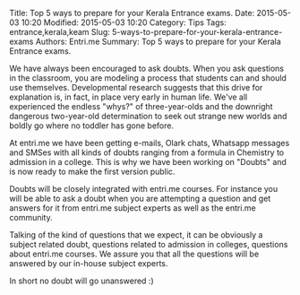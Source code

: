 Title: Top 5 ways to prepare for your Kerala Entrance exams.
Date: 2015-05-03 10:20
Modified: 2015-05-03 10:20
Category: Tips
Tags: entrance,kerala,keam
Slug: 5-ways-to-prepare-for-your-kerala-entrance-exams
Authors: Entri.me
Summary: Top 5 ways to prepare for your Kerala Entrance exams.

We have always been encouraged to ask doubts. When you ask questions in the classroom, you are modeling a process that students can and should use themselves. Developmental research suggests that this drive for explanation is, in fact, in place very early in human life. We've all experienced the endless "whys?" of three-year-olds and the downright dangerous two-year-old determination to seek out strange new worlds and boldly go where no toddler has gone before.

At entri.me we have been getting e-mails, Olark chats, Whatsapp messages and SMSes with all kinds of doubts ranging from a formula in Chemistry to admission in a college. This is why we have been working on "Doubts" and is now ready to make the first version public. 

Doubts will be closely integrated with entri.me courses. For instance you will be able to ask a doubt when you are attempting a question and get answers for it from entri.me subject experts as well as the entri.me community.

Talking of the kind of questions that we expect, it can be obviously a subject related doubt, questions related to admission in colleges, questions about entri.me courses. We assure you that all the questions will be answered by our in-house subject experts. 

In short no doubt will go unanswered :)
